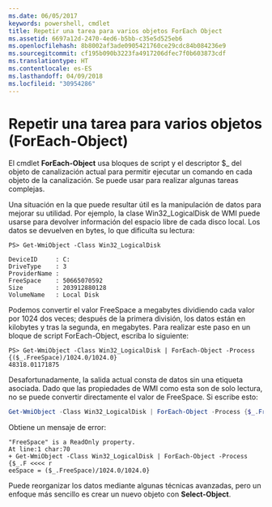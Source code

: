 ```yaml
---
ms.date: 06/05/2017
keywords: powershell, cmdlet
title: Repetir una tarea para varios objetos ForEach Object
ms.assetid: 6697a12d-2470-4ed6-b5bb-c35e5d525eb6
ms.openlocfilehash: 8b8002af3ade0905421760ce29cdc84b084236e9
ms.sourcegitcommit: cf195b090b3223fa4917206dfec7f0b603873cdf
ms.translationtype: HT
ms.contentlocale: es-ES
ms.lasthandoff: 04/09/2018
ms.locfileid: "30954286"
---
```

# <a name="repeating-a-task-for-multiple-objects-foreach-object"></a>Repetir una tarea para varios objetos (ForEach-Object)

El cmdlet **ForEach-Object** usa bloques de script y el descriptor $_ del objeto de canalización actual para permitir ejecutar un comando en cada objeto de la canalización. Se puede usar para realizar algunas tareas complejas.

Una situación en la que puede resultar útil es la manipulación de datos para mejorar su utilidad. Por ejemplo, la clase Win32_LogicalDisk de WMI puede usarse para devolver información del espacio libre de cada disco local. Los datos se devuelven en bytes, lo que dificulta su lectura:

```
PS> Get-WmiObject -Class Win32_LogicalDisk

DeviceID     : C:
DriveType    : 3
ProviderName :
FreeSpace    : 50665070592
Size         : 203912880128
VolumeName   : Local Disk
```

Podemos convertir el valor FreeSpace a megabytes dividiendo cada valor por 1024 dos veces; después de la primera división, los datos están en kilobytes y tras la segunda, en megabytes. Para realizar este paso en un bloque de script ForEach-Object, escriba lo siguiente:

```
PS> Get-WmiObject -Class Win32_LogicalDisk | ForEach-Object -Process {($_.FreeSpace)/1024.0/1024.0}
48318.01171875
```

Desafortunadamente, la salida actual consta de datos sin una etiqueta asociada. Dado que las propiedades de WMI como esta son de solo lectura, no se puede convertir directamente el valor de FreeSpace. Si escribe esto:

```powershell
Get-WmiObject -Class Win32_LogicalDisk | ForEach-Object -Process {$_.FreeSpace = ($_.FreeSpace)/1024.0/1024.0}
```

Obtiene un mensaje de error:

```output
"FreeSpace" is a ReadOnly property.
At line:1 char:70
+ Get-WmiObject -Class Win32_LogicalDisk | ForEach-Object -Process {$_.F <<<< r
eeSpace = ($_.FreeSpace)/1024.0/1024.0}
```

Puede reorganizar los datos mediante algunas técnicas avanzadas, pero un enfoque más sencillo es crear un nuevo objeto con **Select-Object**.